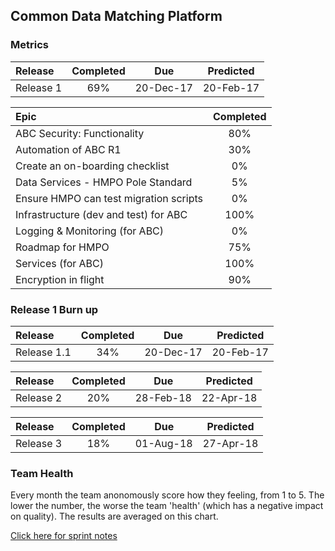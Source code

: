 ## Common Data Matching Platform
### Metrics

| Release |Completed  | Due | Predicted |
|:-----| :-----:|:-----:|:-----:|
|Release 1  | 69% |20-Dec-17 | 20-Feb-17 |

| Epic |Completed  | 
|:-----| :-----:|
|ABC Security: Functionality	  | 80% |
|Automation of ABC R1  |  30% |
|Create an on-boarding checklist | 0% |
| Data Services - HMPO Pole Standard | 5% |
| Ensure HMPO can test migration scripts  | 0% |
| Infrastructure (dev and test) for ABC |  100% |
|Logging & Monitoring (for ABC) | 0% |
|Roadmap for HMPO | 75% |
|Services (for ABC) |100% |
|Encryption in flight | 90% |

### Release 1 Burn up
<div id="chart1"></div>
<script>
var chart = c3.generate({

axis: {
x: {
label: 'Sprint'
},
y: {
label: 'Work'
}
},

data: {
x: 'x',
columns: [
['x', 1, 2, 3, 4, 5, 6, 7, 8, 9, 10, 11],
['done', 6, 13, 18, 24, 31, 40, 48, , , , ],
['to do', 94, 87, 82, 76, 69, 60, 52, , , , ],
['required', 9, 18, 27, 36, 45, 55, 64, 73, 82, 91, 100],
],

type: 'bar',
types: {
required: 'line',
},

groups: [ 
['to do','done'] ] 
},

legend: {
position: 'right'
},

bindto: '#chart1'

});
</script>

| Release |Completed  | Due | Predicted |
|:-----| :-----:|:-----:|:-----:|
|Release 1.1  | 34% |20-Dec-17 | 20-Feb-17 |

| Release |Completed  | Due | Predicted |
|:-----| :-----:|:-----:|:-----:|
|Release 2  | 20% |28-Feb-18 | 22-Apr-18 |

| Release |Completed  | Due | Predicted |
|:-----| :-----:|:-----:|:-----:|
|Release 3  | 18% |01-Aug-18 | 27-Apr-18 |


### Team Health
<div id="chart2"></div>
<script>
var chart = c3.generate({

axis: {
x: {
type: 'timeseries',
tick: {
format: '%m-%Y'
}
}
},

data: {
x: 'x',
columns: [
['x', '2017-07-07', '2017-08-07', '2017-09-12', '2017-10-12'],
['data1', 2.8, 3.3,4.0,4.3],
['data2', 2.8, 4.0,3.7,4.3],
['data3', 3.2, 3.5,3.7,4.8],
['data4', 3.2, 3.8,4.0,4.5],
['data5', 3.0, 4.5,4.0,4.8],
['data6', 3.0, 3.8,4.0,3.0],
['data7', 3.4, 2.8,3.0,3.5],
['data8', 3.4, 3.5,4.3,3.5],
['data9', 2.6, 3.5,3.3,4.5],
['data10', 4.0, 4.0,4.0,4.0],
['data11', 3.2, 3.8,4.0,3.5],
['data12', 3.6, 3.0,4.0,5.0]
],

names: {
data1: 'I am not happy with my working environment',
data2: 'I dont know whats going on',
data3: 'I dont feel I can raise anything with the whole team',
data4: 'I dont feel my voice is being heard',
data5: 'I dont feel my work contributes to the goal',
data6: 'I dont feel supported by my team',
data7: 'I dont get enough time to tackle technical debt',
data8: 'I dont get time to improve my skills/knowledge',
data9: 'I dont know what work is next',
data10:'I dont understand the work that I am doing',
data11:'I feel like I am working on my own',
data12:'I feel like work is being pushed on me'
},

types: {
data1: 'area-spline',
data2: 'area-spline',
data3: 'area-spline',
data4: 'area-spline',
data5: 'area-spline',
data6: 'area-spline',
data7: 'area-spline',
data8: 'area-spline',
data9: 'area-spline',
data10: 'area-spline',
data11: 'area-spline',
data12: 'area-spline'
},

groups: 
[['data1', 'data2', 'data3', 'data4', 'data5', 'data6', 'data7', 'data8', 'data9','data10','data11','data12']]
},

legend: {
position: 'right'
},

bindto: '#chart2'

});
</script>
Every month the team anonomously score how they feeling, from 1 to 5. The lower the number, the worse the team 'health' (which has a negative impact on quality). The results are averaged on this chart. 


[Click here for sprint notes](notes.html)
